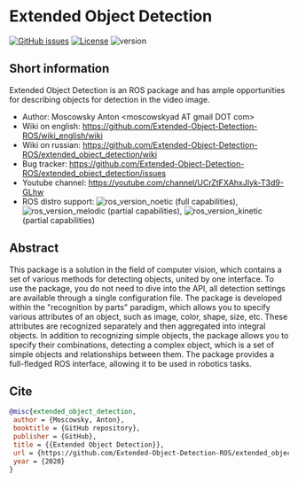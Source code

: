 # Extended Object Detection
[![GitHub issues](https://img.shields.io/github/issues/Extended-Object-Detection-ROS/extended_object_detection.svg)](https://github.com/Extended-Object-Detection-ROS/extended_object_detection/issues) [![License](https://img.shields.io/badge/License-BSD%203--Clause-blue.svg)](https://opensource.org/licenses/BSD-3-Clause) ![version](https://img.shields.io/badge/version-1.0.1-blue)

## Short information

Extended Object Detection is an ROS package and has ample opportunities for describing objects for detection in the video image. 
 - Author: Moscowsky Anton \<moscowskyad AT gmail DOT com\>
 - Wiki on english: https://github.com/Extended-Object-Detection-ROS/wiki_english/wiki
 - Wiki on russian: https://github.com/Extended-Object-Detection-ROS/extended_object_detection/wiki
 - Bug tracker: https://github.com/Extended-Object-Detection-ROS/extended_object_detection/issues
 - Youtube channel: https://youtube.com/channel/UCrZtFXAhxJIyk-T3d9-GLhw
 - ROS distro support: <a><img src="https://img.shields.io/badge/ROS-Noetic-blue" alt="ros_version_noetic" /></a> (full capabilities), <a><img src="https://img.shields.io/badge/ROS-Melodic-yellow" alt="ros_version_melodic" /></a> (partial capabilities), <a><img src="https://img.shields.io/badge/ROS-Kinetic-yellow" alt="ros_version_kinetic" /></a> (partial capabilities)

## Abstract

This package is a solution in the field of computer vision, which contains a set of various methods for detecting objects, united by one interface. To use the package, you do not need to dive into the API, all detection settings are available through a single configuration file. The package is developed within the "recognition by parts" paradigm, which allows you to specify various attributes of an object, such as image, color, shape, size, etc. These attributes are recognized separately and then aggregated into integral objects. In addition to recognizing simple objects, the package allows you to specify their combinations, detecting a complex object, which is a set of simple objects and relationships between them. The package provides a full-fledged ROS interface, allowing it to be used in robotics tasks.

## Cite
```bibtex
@misc{extended_object_detection,
 author = {Moscowsky, Anton},
 booktitle = {GitHub repository},
 publisher = {GitHub},
 title = {{Extended Object Detection}},
 url = {https://github.com/Extended-Object-Detection-ROS/extended_object_detection},
 year = {2020}
}
```
